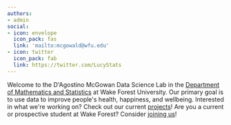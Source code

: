 ```yaml
---
authors:
- admin
social:
- icon: envelope
  icon_pack: fas
  link: 'mailto:mcgowald@wfu.edu'
- icon: twitter
  icon_pack: fab
  link: https://twitter.com/LucyStats
---
```


Welcome to the D'Agostino McGowan Data Science Lab in the [Department of Mathematics and Statistics](https://math.wfu.edu) at Wake Forest University. Our primary goal is to use data to improve people's health, happiness, and wellbeing. Interested in what we're working on? Check out our current [projects](projects)! Are you a current or prospective student at Wake Forest? Consider [joining us](contact)!